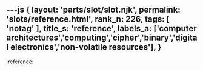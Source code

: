 ---js
{
  layout: 'parts/slot/slot.njk',
  permalink: 'slots/reference.html',
  rank_n: 226,
  tags: [ 'notag' ],
  title_s: 'reference',
  labels_a: ['computer architectures','computing','cipher','binary','digital electronics','non-volatile resources'],
}
---
:reference:

